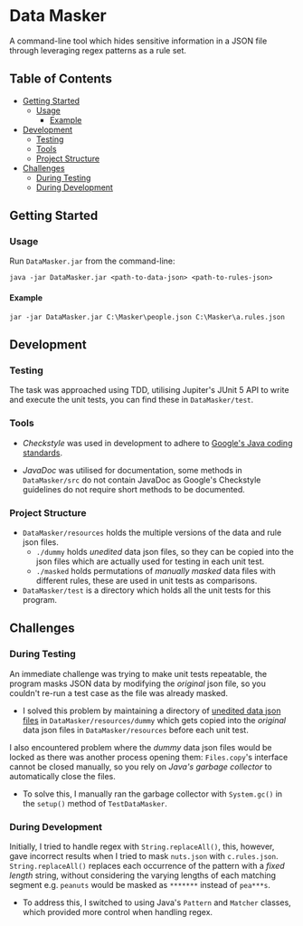 # Data Masker

A command-line tool which hides sensitive information in a JSON file through leveraging regex patterns as a rule set.

## Table of Contents

- [Getting Started](#getting-started)
    - [Usage](#usage)
        - [Example](#example)
- [Development](#development)
    - [Testing](#testing)
    - [Tools](#tools)
    - [Project Structure](#project-structure)
- [Challenges](#challenges)
    - [During Testing](#during-testing)
    - [During Development](#during-development)

## Getting Started

### Usage

Run `DataMasker.jar` from the command-line:

    java -jar DataMasker.jar <path-to-data-json> <path-to-rules-json>

#### Example

    jar -jar DataMasker.jar C:\Masker\people.json C:\Masker\a.rules.json

## Development

### Testing

The task was approached using TDD, utilising Jupiter's JUnit 5 API to write and execute the unit tests, you can find these in `DataMasker/test`.

### Tools

- *Checkstyle* was used in development to adhere to [Google's Java coding standards](https://github.com/checkstyle/checkstyle/blob/master/src/main/resources/google_checks.xml).

- *JavaDoc* was utilised for documentation, some methods in `DataMasker/src` do not contain JavaDoc as Google's Checkstyle guidelines do not require short methods to be documented.

### Project Structure

- `DataMasker/resources` holds the multiple versions of the data and rule json files.
    - `./dummy` holds *unedited* data json files, so they can be copied into the json files which are actually used for testing in each unit test.
    - `./masked` holds permutations of *manually masked* data files with different rules, these are used in unit tests as comparisons. 
- `DataMasker/test` is a directory which holds all the unit tests for this program.

## Challenges

### During Testing

An immediate challenge was trying to make unit tests repeatable, the program masks JSON data by modifying the *original* json file, so you couldn't re-run a test case as the file was already masked.

- I solved this problem by maintaining a directory of [unedited data json files](#project-structure) in `DataMasker/resources/dummy` which gets copied into the *original* data json files in `DataMasker/resources` before each unit test.

I also encountered problem where the *dummy* data json files would be locked as there was another process opening them: `Files.copy`'s interface cannot be closed manually, so you rely on *Java's garbage collector* to automatically close the files.

- To solve this, I manually ran the garbage collector with `System.gc()` in the `setup()` method of `TestDataMasker`.
### During Development

Initially, I tried to handle regex with `String.replaceAll()`, this, however, gave incorrect results when I tried to mask `nuts.json` with `c.rules.json`. `String.replaceAll()` replaces each occurrence of the pattern with a *fixed length* string, without considering the varying lengths of each matching segment e.g. `peanuts` would be masked as `*******` instead of `pea***s`.

- To address this, I switched to using Java's `Pattern` and `Matcher` classes, which provided more control when handling regex.
